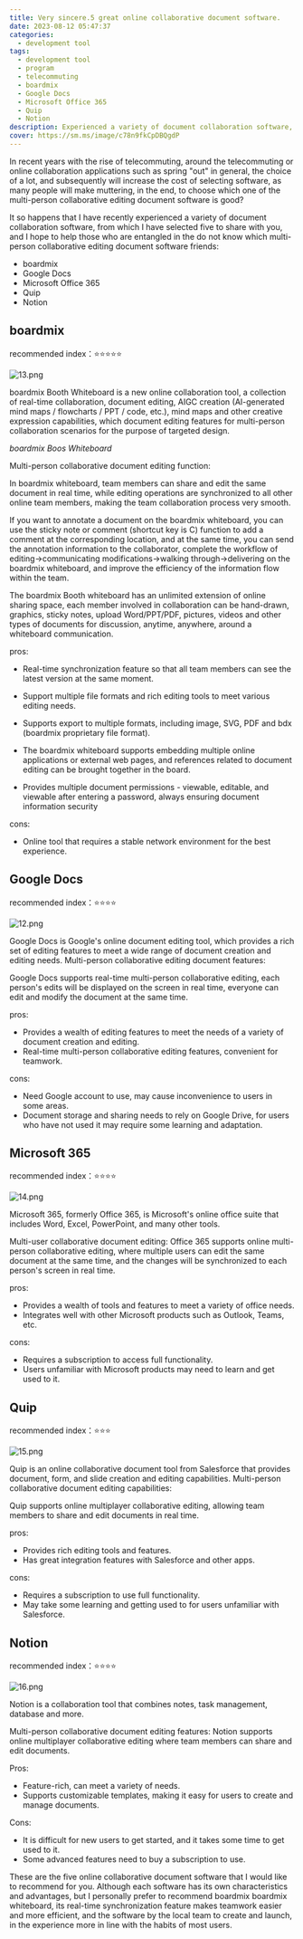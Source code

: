 ```yaml
---
title: Very sincere.5 great online collaborative document software.
date: 2023-08-12 05:47:37
categories:
  - development tool
tags:
  - development tool
  - program
  - telecommuting
  - boardmix
  - Google Docs
  - Microsoft Office 365
  - Quip
  - Notion
description: Experienced a variety of document collaboration software, from which a selection of five to share with you, I hope to help those who are confused about which collaborative editing software for multi-person friends!
cover: https://sm.ms/image/c78n9fkCpDBQgdP
---
```


In recent years with the rise of telecommuting, around the telecommuting or online collaboration applications such as spring "out" in general, the choice of a lot, and subsequently will increase the cost of selecting software, as many people will make muttering, in the end, to choose which one of the multi-person collaborative editing document software is good?

It so happens that I have recently experienced a variety of document collaboration software, from which I have selected five to share with you, and I hope to help those who are entangled in the do not know which multi-person collaborative editing document software friends:

- boardmix
- Google Docs
- Microsoft Office 365
- Quip
- Notion

## boardmix

recommended index：⭐⭐⭐⭐⭐

![13.png](https://s2.loli.net/2023/09/23/2MgxkhywHq9LK4t.png)

boardmix Booth Whiteboard is a new online collaboration tool, a collection of real-time collaboration, document editing, AIGC creation (AI-generated mind maps / flowcharts / PPT / code, etc.), mind maps and other creative expression capabilities, which document editing features for multi-person collaboration scenarios for the purpose of targeted design.

*boardmix Boos Whiteboard*

Multi-person collaborative document editing function:

In boardmix whiteboard, team members can share and edit the same document in real time, while editing operations are synchronized to all other online team members, making the team collaboration process very smooth.

If you want to annotate a document on the boardmix whiteboard, you can use the sticky note or comment (shortcut key is C) function to add a comment at the corresponding location, and at the same time, you can send the annotation information to the collaborator, complete the workflow of editing→communicating modifications→walking through→delivering on the boardmix whiteboard, and improve the efficiency of the information flow within the team.

The boardmix Booth whiteboard has an unlimited extension of online sharing space, each member involved in collaboration can be hand-drawn, graphics, sticky notes, upload Word/PPT/PDF, pictures, videos and other types of documents for discussion, anytime, anywhere, around a whiteboard communication.

pros:

- Real-time synchronization feature so that all team members can see the latest version at the same moment.

- Support multiple file formats and rich editing tools to meet various editing needs.

- Supports export to multiple formats, including image, SVG, PDF and bdx (boardmix proprietary file format).

- The boardmix whiteboard supports embedding multiple online applications or external web pages, and references related to document editing can be brought together in the board.

- Provides multiple document permissions - viewable, editable, and viewable after entering a password, always ensuring document information security

cons:

- Online tool that requires a stable network environment for the best experience.

## Google Docs

recommended index：⭐⭐⭐⭐

![12.png](https://s2.loli.net/2023/09/23/c78n9fkCpDBQgdP.png)

Google Docs is Google's online document editing tool, which provides a rich set of editing features to meet a wide range of document creation and editing needs. Multi-person collaborative editing document features:

Google Docs supports real-time multi-person collaborative editing, each person's edits will be displayed on the screen in real time, everyone can edit and modify the document at the same time.

pros:

- Provides a wealth of editing features to meet the needs of a variety of document creation and editing.
- Real-time multi-person collaborative editing features, convenient for teamwork.

cons:

- Need Google account to use, may cause inconvenience to users in some areas.
- Document storage and sharing needs to rely on Google Drive, for users who have not used it may require some learning and adaptation.

## Microsoft 365

recommended index：⭐⭐⭐⭐

![14.png](https://s2.loli.net/2023/09/23/S7p6lmVFgyrkjwt.png)

Microsoft 365, formerly Office 365, is Microsoft's online office suite that includes Word, Excel, PowerPoint, and many other tools.

Multi-user collaborative document editing:
Office 365 supports online multi-person collaborative editing, where multiple users can edit the same document at the same time, and the changes will be synchronized to each person's screen in real time.

pros:

- Provides a wealth of tools and features to meet a variety of office needs.
- Integrates well with other Microsoft products such as Outlook, Teams, etc.

cons:

- Requires a subscription to access full functionality.
- Users unfamiliar with Microsoft products may need to learn and get used to it.

## Quip

recommended index：⭐⭐⭐

![15.png](https://s2.loli.net/2023/09/23/U9OGySJpwPCoiER.png)

Quip is an online collaborative document tool from Salesforce that provides document, form, and slide creation and editing capabilities.
Multi-person collaborative document editing capabilities:

Quip supports online multiplayer collaborative editing, allowing team members to share and edit documents in real time.

pros:

- Provides rich editing tools and features.
- Has great integration features with Salesforce and other apps.

cons:

- Requires a subscription to use full functionality.
- May take some learning and getting used to for users unfamiliar with Salesforce.

## Notion

recommended index：⭐⭐⭐⭐

![16.png](https://s2.loli.net/2023/09/23/8wFJgG5fm9D7XbC.png)

Notion is a collaboration tool that combines notes, task management, database and more.

Multi-person collaborative document editing features:
Notion supports online multiplayer collaborative editing where team members can share and edit documents.

Pros:

- Feature-rich, can meet a variety of needs.
- Supports customizable templates, making it easy for users to create and manage documents.

Cons:

- It is difficult for new users to get started, and it takes some time to get used to it.
- Some advanced features need to buy a subscription to use.

These are the five online collaborative document software that I would like to recommend for you.
Although each software has its own characteristics and advantages, but I personally prefer to recommend boardmix boardmix whiteboard, its real-time synchronization feature makes teamwork easier and more efficient, and the software by the local team to create and launch, in the experience more in line with the habits of most users.
